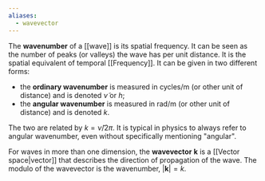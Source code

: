 ```yaml
---
aliases:
  - wavevector
---
```

The **wavenumber** of a [[wave]] is its spatial frequency. It can be seen as the number of peaks (or valleys) the wave has per unit distance. It is the spatial equivalent of temporal [[Frequency]]. It can be given in two different forms:
- the **ordinary wavenumber** is measured in $\text{cycles}/\text{m}$ (or other unit of distance) and is denoted $\tilde{\nu}$ or $h$;
- the **angular wavenumber** is measured in $\text{rad}/\text{m}$ (or other unit of distance) and is denoted $k$.

The two are related by $k=\tilde{\nu}/2\pi$. It is typical in physics to always refer to angular wavenumber, even without specifically mentioning "angular".

For waves in more than one dimension, the **wavevector** $\mathbf{k}$ is a [[Vector space|vector]] that describes the direction of propagation of the wave. The modulo of the wavevector is the wavenumber, $\lvert \mathbf{k} \rvert=k$.